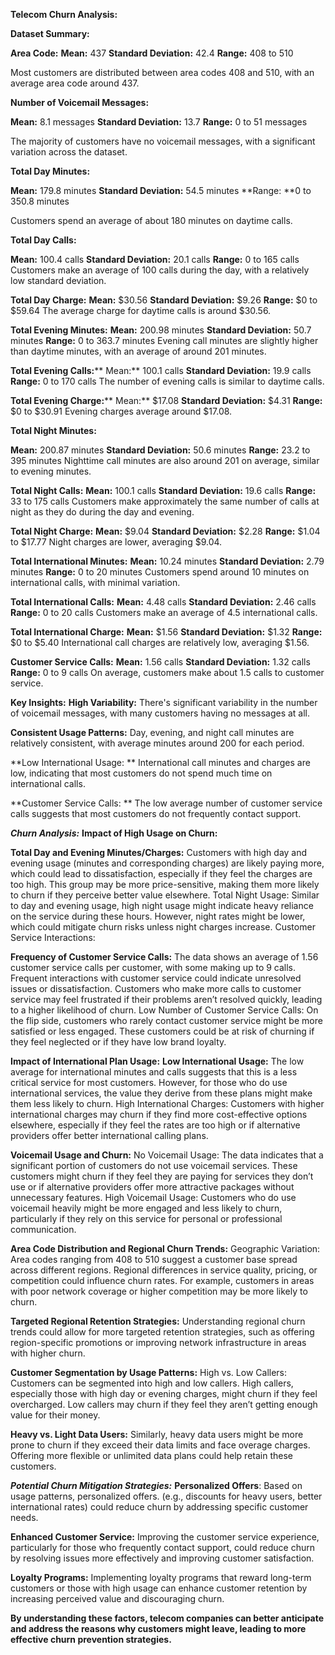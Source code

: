 **Telecom Churn Analysis:**

**Dataset Summary:**

**Area Code:**
**Mean:** 437
**Standard Deviation:** 42.4
**Range:** 408 to 510

  Most customers are distributed between area codes 408 and 510, with an average area code around 437. 

**Number of Voicemail Messages:** 
 
**Mean:** 8.1 messages
**Standard Deviation:** 13.7
**Range:** 0 to 51 messages 
  
  The majority of customers have no voicemail messages, with a significant variation across the dataset.

**Total Day Minutes:**

**Mean:** 179.8 minutes
**Standard Deviation:** 54.5 minutes
**Range: **0 to 350.8 minutes

Customers spend an average of about 180 minutes on daytime calls.

**Total Day Calls:**

**Mean:** 100.4 calls
**Standard Deviation:** 20.1 calls
**Range:** 0 to 165 calls
Customers make an average of 100 calls during the day, with a relatively low standard deviation.

**Total Day Charge:**
**Mean:** $30.56
**Standard Deviation:** $9.26
**Range:** $0 to $59.64
The average charge for daytime calls is around $30.56.

**Total Evening Minutes:**
**Mean:** 200.98 minutes
**Standard Deviation:** 50.7 minutes
**Range:** 0 to 363.7 minutes
Evening call minutes are slightly higher than daytime minutes, with an average of around 201 minutes.

**Total Evening Calls:****
Mean:** 100.1 calls
**Standard Deviation:** 19.9 calls
**Range:** 0 to 170 calls
The number of evening calls is similar to daytime calls.

**Total Evening Charge:****
Mean:** $17.08
**Standard Deviation:** $4.31
**Range:** $0 to $30.91
Evening charges average around $17.08.

**Total Night Minutes:**

**Mean:** 200.87 minutes
**Standard Deviation:** 50.6 minutes
**Range:** 23.2 to 395 minutes
Nighttime call minutes are also around 201 on average, similar to evening minutes.

**Total Night Calls:**
**Mean:** 100.1 calls
**Standard Deviation:** 19.6 calls
**Range:** 33 to 175 calls
Customers make approximately the same number of calls at night as they do during the day and evening.

**Total Night Charge:**
**Mean:** $9.04
**Standard Deviation:** $2.28
**Range:** $1.04 to $17.77
Night charges are lower, averaging $9.04.

**Total International Minutes:**
**Mean:** 10.24 minutes
**Standard Deviation:** 2.79 minutes
**Range:** 0 to 20 minutes
Customers spend around 10 minutes on international calls, with minimal variation.

**Total International Calls:**
**Mean:** 4.48 calls
**Standard Deviation:** 2.46 calls
**Range:** 0 to 20 calls
Customers make an average of 4.5 international calls.

**Total International Charge:**
**Mean:** $1.56
**Standard Deviation:** $1.32
**Range:** $0 to $5.40
International call charges are relatively low, averaging $1.56.

**Customer Service Calls:**
**Mean:** 1.56 calls
**Standard Deviation:** 1.32 calls
**Range:** 0 to 9 calls
On average, customers make about 1.5 calls to customer service.

**Key Insights:**
**High Variability:** 
  There's significant variability in the number of voicemail messages, with many customers having no messages at all.

**Consistent Usage Patterns:**
  Day, evening, and night call minutes are relatively consistent, with average minutes around 200 for each period.

**Low International Usage: **
  International call minutes and charges are low, indicating that most customers do not spend much time on international calls.

**Customer Service Calls: **
  The low average number of customer service calls suggests that most customers do not frequently contact support.

_**Churn Analysis:**_
**Impact of High Usage on Churn:**

**Total Day and Evening Minutes/Charges:** 
  Customers with high day and evening usage (minutes and corresponding charges) are likely paying more, which could lead to dissatisfaction, especially if they feel the charges are too high. 
  This group may be more price-sensitive, making them more likely to churn if they perceive better value elsewhere.
Total Night Usage: Similar to day and evening usage, high night usage might indicate heavy reliance on the service during these hours. 
  However, night rates might be lower, which could mitigate churn risks unless night charges increase.
Customer Service Interactions:

**Frequency of Customer Service Calls:** 
  The data shows an average of 1.56 customer service calls per customer, with some making up to 9 calls. 
  Frequent interactions with customer service could indicate unresolved issues or dissatisfaction. 
  Customers who make more calls to customer service may feel frustrated if their problems aren’t resolved quickly, leading to a higher likelihood of churn.
  Low Number of Customer Service Calls: On the flip side, customers who rarely contact customer service might be more satisfied or less engaged. 
  These customers could be at risk of churning if they feel neglected or if they have low brand loyalty.

**Impact of International Plan Usage:**
**Low International Usage:** 
  The low average for international minutes and calls suggests that this is a less critical service for most customers. 
  However, for those who do use international services, the value they derive from these plans might make them less likely to churn.
  High International Charges: Customers with higher international charges may churn if they find more cost-effective options elsewhere, especially if they feel the rates are too high or if alternative providers offer better international calling plans.

**Voicemail Usage and Churn:**
No Voicemail Usage: The data indicates that a significant portion of customers do not use voicemail services. 
These customers might churn if they feel they are paying for services they don’t use or if alternative providers offer more attractive packages without unnecessary features.
High Voicemail Usage: Customers who do use voicemail heavily might be more engaged and less likely to churn, particularly if they rely on this service for personal or professional communication.

**Area Code Distribution and Regional Churn Trends:**
  Geographic Variation: Area codes ranging from 408 to 510 suggest a customer base spread across different regions. 
  Regional differences in service quality, pricing, or competition could influence churn rates. For example, customers in areas with poor network coverage or higher competition may be more likely to churn.

**Targeted Regional Retention Strategies:** 
  Understanding regional churn trends could allow for more targeted retention strategies, such as offering region-specific promotions or improving network infrastructure in areas with higher churn.

**Customer Segmentation by Usage Patterns:**
  High vs. Low Callers: Customers can be segmented into high and low callers. 
  High callers, especially those with high day or evening charges, might churn if they feel overcharged. 
  Low callers may churn if they feel they aren’t getting enough value for their money.

**Heavy vs. Light Data Users:** 
  Similarly, heavy data users might be more prone to churn if they exceed their data limits and face overage charges. 
  Offering more flexible or unlimited data plans could help retain these customers.

_**Potential Churn Mitigation Strategies:**_
**Personalized Offers**: Based on usage patterns, personalized offers. 
  (e.g., discounts for heavy users, better international rates) could reduce churn by addressing specific customer needs.
  
**Enhanced Customer Service:** 
  Improving the customer service experience, particularly for those who frequently contact support, could reduce churn by resolving issues more effectively and improving customer satisfaction.

**Loyalty Programs:**
Implementing loyalty programs that reward long-term customers or those with high usage can enhance customer retention by increasing perceived value and discouraging churn.


**By understanding these factors, telecom companies can better anticipate and address the reasons why customers might leave, leading to more effective churn prevention strategies.**

